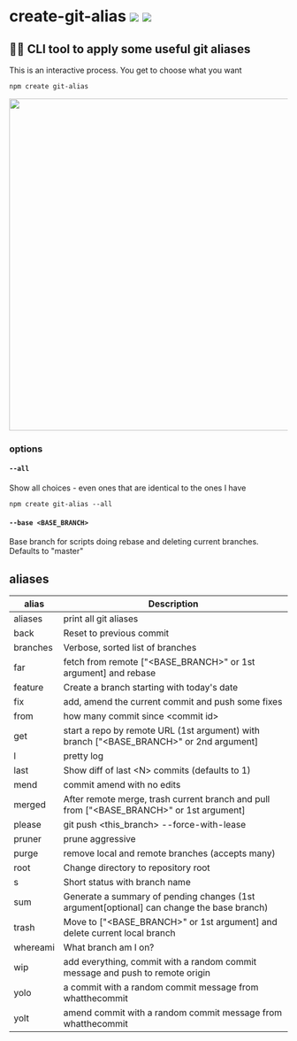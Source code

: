 # create-git-alias [![](https://img.shields.io/npm/v/create-git-alias.svg)](https://www.npmjs.com/package/create-git-alias) [![](https://img.shields.io/badge/source--000000.svg?logo=github&style=social)](https://github.com/omrilotan/create-git-alias)

## 👨🏻 CLI tool to apply some useful git aliases
This is an interactive process. You get to choose what you want

```sh
npm create git-alias
```

<img src="https://user-images.githubusercontent.com/516342/48844024-713ada00-eda1-11e8-9eb3-5b2d0b4bdeb8.png" width="600">

### options

#### `--all`
Show all choices - even ones that are identical to the ones I have

```
npm create git-alias --all
```

#### `--base <BASE_BRANCH>`
Base branch for scripts doing rebase and deleting current branches. Defaults to "master"

## aliases

| alias | Description
| - | -
| aliases | print all git aliases
| back | Reset to previous commit
| branches | Verbose, sorted list of branches
| far | fetch from remote ["\<BASE_BRANCH>" or 1st argument] and rebase
| feature | Create a branch starting with today's date
| fix | add, amend the current commit and push some fixes
| from | how many commit since \<commit id>
| get | start a repo by remote URL (1st argument) with branch ["\<BASE_BRANCH>" or 2nd argument]
| l | pretty log
| last | Show diff of last \<N> commits (defaults to 1)
| mend | commit amend with no edits
| merged | After remote merge, trash current branch and pull from ["\<BASE_BRANCH>" or 1st argument]
| please | git push \<this_branch> --force-with-lease
| pruner | prune aggressive
| purge | remove local and remote branches (accepts many)
| root | Change directory to repository root
| s | Short status with branch name
| sum | Generate a summary of pending changes (1st argument[optional] can change the base branch)
| trash | Move to ["\<BASE_BRANCH>" or 1st argument] and delete current local branch
| whereami | What branch am I on?
| wip | add everything, commit with a random commit message and push to remote origin
| yolo | a commit with a random commit message from whatthecommit
| yolt | amend commit with a random commit message from whatthecommit
